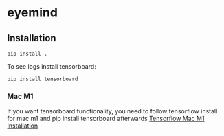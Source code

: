 # eyemind


## Installation
```
pip install .
```
To see logs install tensorboard:
```
pip install tensorboard
```
### Mac M1

If you want tensorboard functionality, you need to follow tensorflow install for mac m1 and pip install tensorboard afterwards  [Tensorflow Mac M1 Installation](https://caffeinedev.medium.com/how-to-install-tensorflow-on-m1-mac-8e9b91d93706)